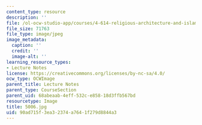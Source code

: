```yaml
---
content_type: resource
description: ''
file: /ol-ocw-studio-app/courses/4-614-religious-architecture-and-islamic-cultures-fall-2002/90ad715f3ea32374a7641f279d8844a3_5006.jpg
file_size: 71763
file_type: image/jpeg
image_metadata:
  caption: ''
  credit: ''
  image-alt: ''
learning_resource_types:
- Lecture Notes
license: https://creativecommons.org/licenses/by-nc-sa/4.0/
ocw_type: OCWImage
parent_title: Lecture Notes
parent_type: CourseSection
parent_uid: 68abeaab-4eff-532c-e858-18d3ffb567bd
resourcetype: Image
title: 5006.jpg
uid: 90ad715f-3ea3-2374-a764-1f279d8844a3
---
```

